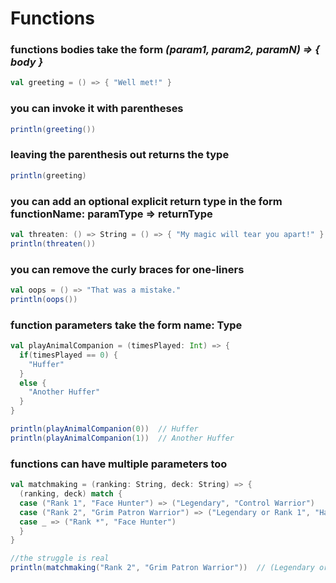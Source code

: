 # Functions

### functions bodies take the form _(param1, param2, paramN) => { body }_
```scala
val greeting = () => { "Well met!" }
```

### you can invoke it with parentheses
```scala
println(greeting())
```

### leaving the parenthesis out returns the type
```scala
println(greeting)
```

### you can add an optional explicit return type in the form __functionName: paramType => returnType__
```scala
val threaten: () => String = () => { "My magic will tear you apart!" }
println(threaten())
```

### you can remove the curly braces for one-liners
```scala
val oops = () => "That was a mistake."
println(oops())
```

### function parameters take the form __name: Type__
```scala
val playAnimalCompanion = (timesPlayed: Int) => {
  if(timesPlayed == 0) {
    "Huffer"
  }
  else {
    "Another Huffer"
  }
}

println(playAnimalCompanion(0))  // Huffer
println(playAnimalCompanion(1))  // Another Huffer
```

### functions can have multiple parameters too
```scala
val matchmaking = (ranking: String, deck: String) => {
  (ranking, deck) match {
  case ("Rank 1", "Face Hunter") => ("Legendary", "Control Warrior")
  case ("Rank 2", "Grim Patron Warrior") => ("Legendary or Rank 1", "Handlock")
  case _ => ("Rank *", "Face Hunter")
  }
}

//the struggle is real
println(matchmaking("Rank 2", "Grim Patron Warrior"))  // (Legendary or Rank 1, Handlock)
```
